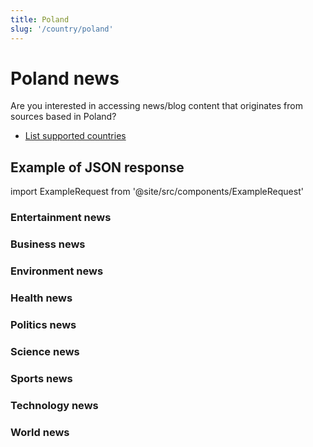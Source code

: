```yaml
---
title: Poland
slug: '/country/poland'
---
```


# Poland news

Are you interested in accessing news/blog content that originates from sources based in Poland?

- [List supported countries](/get-articles/countries)

## Example of JSON response

import ExampleRequest from '@site/src/components/ExampleRequest'

### Entertainment news
<ExampleRequest url="https://apitube.io/v1/news/articles?limit=2&category=news/Arts_and_Entertainment&country=pl"></ExampleRequest>

### Business news
<ExampleRequest url="https://apitube.io/v1/news/articles?limit=2&category=news/Business&country=pl"></ExampleRequest>

### Environment news
<ExampleRequest url="https://apitube.io/v1/news/articles?limit=2&category=news/Environment&country=pl"></ExampleRequest>

### Health news
<ExampleRequest url="https://apitube.io/v1/news/articles?limit=2&category=news/Health&country=pl"></ExampleRequest>

### Politics news
<ExampleRequest url="https://apitube.io/v1/news/articles?limit=2&category=news/Politics&country=pl"></ExampleRequest>

### Science news
<ExampleRequest url="https://apitube.io/v1/news/articles?limit=2&category=news/Science&country=pl"></ExampleRequest>

### Sports news
<ExampleRequest url="https://apitube.io/v1/news/articles?limit=2&category=news/Sports&country=pl"></ExampleRequest>

### Technology news
<ExampleRequest url="https://apitube.io/v1/news/articles?limit=2&category=news/Technology&country=pl"></ExampleRequest>

### World news
<ExampleRequest url="https://apitube.io/v1/news/articles?limit=2&category=news/World&country=pl"></ExampleRequest>
